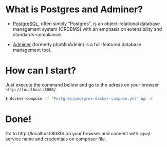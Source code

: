 # What is Postgres and Adminer?

- [PostgreSQL](https://hub.docker.com/_/postgres), often simply "Postgres", is an object-relational database management 
system (ORDBMS) with an emphasis on extensibility and standards-compliance.

- [Adminer](https://hub.docker.com/_/adminer) (formerly phpMinAdmin) is a full-featured database management tool. 

# How can I start?

Just execute the command bellow and go to the adress on your browser `http://localhost:8080/`

```bash
$ docker-compose -f "Postgres/postgres-docker-compose.yml" up -d
```

# Done!

Go to http://localhost:8080/ on your browser and connect with `pgsql` service name and credentials on composer file.